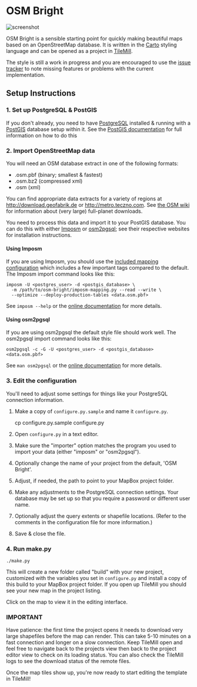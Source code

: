 OSM Bright
==========

![screenshot](https://raw.github.com/mapbox/osm-bright/master/preview.png)

OSM Bright is a sensible starting point for quickly making beautiful maps based
on an OpenStreetMap database. It is written in the [Carto][] styling language
and can be opened as a project in [TileMill][].

The style is still a work in progress and you are encouraged to use the
[issue tracker][] to note missing features or problems with the current
implementation. 

[Carto]: http://github.com/mapbox/carto/
[TileMill]: http://tilemill.com/
[issue tracker]: http://github.com/developmentseed/osm-bright/issues/

Setup Instructions
------------------

### 1. Set up PostgreSQL & PostGIS ###

If you don't already, you need to have [PostgreSQL][] installed & running with
a [PostGIS][] database setup within it. See the [PostGIS documentation][1] for
full information on how to do this

[PostgreSQL]: http://postgresql.org/
[PostGIS]: http://postgis.refractions.net/
[1]: http://postgis.net/documentation

### 2. Import OpenStreetMap data ###

You will need an OSM database extract in one of the following formats:

- .osm.pbf (binary; smallest & fastest)
- .osm.bz2 (compressed xml)
- .osm (xml)

You can find appropriate data extracts for a variety of regions at
<http://download.geofabrik.de> or <http://metro.teczno.com>. See
[the OSM wiki][2] for information about (very large) full-planet downloads.

You need to process this data and import it to your PostGIS database. You can
do this with either [Imposm][] or [osm2pgsql][]; see their respective websites
for installation instructions.

#### Using Imposm

If you are using Imposm, you should use the [included mapping configuration][4]
which includes a few important tags compared to the default. The Imposm import 
command looks like this:

    imposm -U <postgres_user> -d <postgis_database> \
      -m /path/to/osm-bright/imposm-mapping.py --read --write \
      --optimize --deploy-production-tables <data.osm.pbf>

See `imposm --help` or the [online documentation][3] for more details.

#### Using osm2pgsql

If you are using osm2pgsql the default style file should work well. The 
osm2pgsql import command looks like this:

    osm2pgsql -c -G -U <postgres_user> -d <postgis_database> <data.osm.pbf>

See `man osm2pgsql` or the [online documentation][5] for more details.

[2]: http://wiki.openstreetmap.org/wiki/Planet
[Imposm]: http://imposm.org/
[3]: http://imposm.org/
[4]: https://github.com/mapbox/osm-bright/blob/master/imposm-mapping.py
[osm2pgsql]: http://wiki.openstreetmap.org/wiki/Osm2pgsql
[5]: http://wiki.openstreetmap.org/wiki/Osm2pgsql

### 3. Edit the configuration ###

You'll need to adjust some settings for things like your PostgreSQL connection
information.

1. Make a copy of `configure.py.sample` and name it `configure.py`.

    cp configure.py.sample configure.py

2. Open `configure.py` in a text editor.
3. Make sure the "importer" option matches the program you used to import your 
   data (either "imposm" or "osm2pgsql").
4. Optionally change the name of your project from the default, 'OSM Bright'.
5. Adjust, if needed, the path to point to your MapBox project folder.
6. Make any adjustments to the PostgreSQL connection settings. Your database
   may be set up so that you require a password or different user name.
7. Optionally adjust the query extents or shapefile locations. (Refer to the 
   comments in the configuration file for more information.)
8. Save & close the file.

### 4. Run make.py ###

    ./make.py

This will create a new folder called "build" with your new project, customized
with the variables you set in `configure.py` and install a copy of this build
to your MapBox project folder. If you open up TileMill you should see your new
map in the project listing.

Click on the map to view it in the editing interface.

### IMPORTANT

Have patience: the first time the project opens it needs to download very large
shapefiles before the map can render. This can take 5-10 minutes on a fast
connection and longer on a slow connection. Keep TileMill open and feel free to
navigate back to the projects view then back to the project editor view to check
on its loading status. You can also check the TileMill logs to see the download
status of the remote files.

Once the map tiles show up, you're now ready to start editing the template in TileMill!
